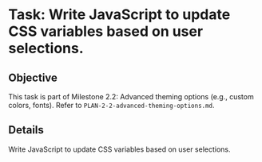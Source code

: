 # Task: Write JavaScript to update CSS variables based on user selections.

## Objective
This task is part of Milestone 2.2: Advanced theming options (e.g., custom colors, fonts). Refer to `PLAN-2-2-advanced-theming-options.md`.

## Details
Write JavaScript to update CSS variables based on user selections.
